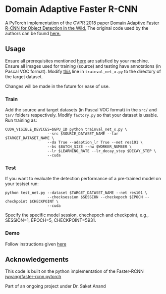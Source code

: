 # Domain Adaptive Faster R-CNN

A PyTorch implementation of the CVPR 2018 paper [Domain Adaptive Faster R-CNN for Object Detection in the Wild.](https://arxiv.org/pdf/1803.03243)
The original code used by the authors can be found [here.](https://github.com/yuhuayc/da-faster-rcnn)

## Usage
Ensure all prerequisites mentioned [here](https://github.com/jwyang/faster-rcnn.pytorch) are satisfied by your machine.
Ensure all images used for training (source) and testing have annotations (in Pascal VOC format).
Modify [this](https://github.com/divyam02/dafrcnn-pytorch/blob/trainval_net_x.py#L696) line in `trainval_net_x.py` to the directory of the target dataset.

Changes will be made in the future for ease of use.

### Train
Add the source and target datasets (in Pascal VOC format) in the `src/` and `tar/` folders respectively.
Modify `factory.py` so that your dataset is usable.
Run training as:
```
CUDA_VISIBLE_DEVICES=$GPU_ID python trainval_net_x.py \
                   --src $SOURCE_DATASET_NAME --tar $TARGET_DATASET_NAME \
                   --da True --adaption_lr True --net res101 \
                   --bs $BATCH_SIZE --nw $WORKER_NUMBER \
                   --lr $LEARNING_RATE --lr_decay_step $DECAY_STEP \
                   --cuda
```
### Test
If you want to evaluate the detection performance of a pre-trained model on your testset run:
```
python test_net.py --dataset $TARGET_DATASET_NAME --net res101 \
                   --checksession $SESSION --checkepoch $EPOCH --checkpoint $CHECKPOINT \
                   --cuda
```
Specify the specific model session, chechepoch and checkpoint, e.g., SESSION=1, EPOCH=5, CHECKPOINT=5931.

### Demo
Follow instructions given [here](https://github.com/jwyang/faster-rcnn.pytorch#demo)

## Acknowledgements
This code is built on the python implementation of the Faster-RCNN [jwyang/faster-rcnn.pytorch](https://github.com/jwyang/faster-rcnn.pytorch)

Part of an ongoing project under Dr. Saket Anand

